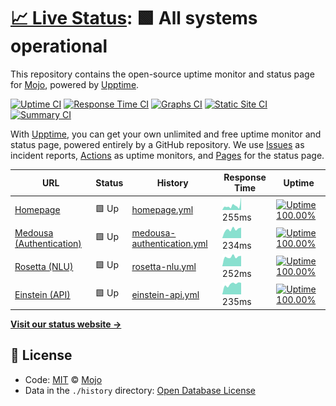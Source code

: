 # [📈 Live Status](https://status.conan-ai.co): <!--live status--> **🟩 All systems operational**

This repository contains the open-source uptime monitor and status page for [Mojo](mojorepo.fun), powered by [Upptime](https://github.com/upptime/upptime).

[![Uptime CI](https://github.com/koj-co/upptime/workflows/Uptime%20CI/badge.svg)](https://github.com/koj-co/upptime/actions?query=workflow%3A%22Uptime+CI%22)
[![Response Time CI](https://github.com/koj-co/upptime/workflows/Response%20Time%20CI/badge.svg)](https://github.com/koj-co/upptime/actions?query=workflow%3A%22Response+Time+CI%22)
[![Graphs CI](https://github.com/koj-co/upptime/workflows/Graphs%20CI/badge.svg)](https://github.com/koj-co/upptime/actions?query=workflow%3A%22Graphs+CI%22)
[![Static Site CI](https://github.com/koj-co/upptime/workflows/Static%20Site%20CI/badge.svg)](https://github.com/koj-co/upptime/actions?query=workflow%3A%22Static+Site+CI%22)
[![Summary CI](https://github.com/koj-co/upptime/workflows/Summary%20CI/badge.svg)](https://github.com/koj-co/upptime/actions?query=workflow%3A%22Summary+CI%22)

With [Upptime](https://upptime.js.org), you can get your own unlimited and free uptime monitor and status page, powered entirely by a GitHub repository. We use [Issues](https://github.com/1MaddieX/conan-status/issues) as incident reports, [Actions](https://github.com/1MaddieX/conan-status/actions) as uptime monitors, and [Pages](https://status.conan-ai.co) for the status page.

<!--start: status pages-->
<!-- This summary is generated by Upptime (https://github.com/upptime/upptime) -->
<!-- Do not edit this manually, your changes will be overwritten -->

| URL                                                         | Status | History                                                                                                                  | Response Time                                                                               | Uptime                                                                                                                                                                                                                                      |
| ----------------------------------------------------------- | ------ | ------------------------------------------------------------------------------------------------------------------------ | ------------------------------------------------------------------------------------------- | ------------------------------------------------------------------------------------------------------------------------------------------------------------------------------------------------------------------------------------------- |
| [Homepage](https://conan-ai.co)                             | 🟩 Up  | [homepage.yml](https://github.com/1MaddieX/conan-status/commits/master/history/homepage.yml)                             | <img alt="Response time graph" src="./graphs/homepage.png" height="20"> 255ms               | [![Uptime 100.00%](https://img.shields.io/endpoint?url=https%3A%2F%2Fraw.githubusercontent.com%2F1MaddieX%2Fconan-status%2Fmaster%2Fapi%2Fhomepage%2Fuptime.json)](https://status.conan-ai.co/history/homepage)                             |
| [Medousa (Authentication)](https://auth.conan-ai.co:32168/) | 🟩 Up  | [medousa-authentication.yml](https://github.com/1MaddieX/conan-status/commits/master/history/medousa-authentication.yml) | <img alt="Response time graph" src="./graphs/medousa-authentication.png" height="20"> 234ms | [![Uptime 100.00%](https://img.shields.io/endpoint?url=https%3A%2F%2Fraw.githubusercontent.com%2F1MaddieX%2Fconan-status%2Fmaster%2Fapi%2Fmedousa-authentication%2Fuptime.json)](https://status.conan-ai.co/history/medousa-authentication) |
| [Rosetta (NLU)](https://nlu.conan-ai.co:32168/)             | 🟩 Up  | [rosetta-nlu.yml](https://github.com/1MaddieX/conan-status/commits/master/history/rosetta-nlu.yml)                       | <img alt="Response time graph" src="./graphs/rosetta-nlu.png" height="20"> 252ms            | [![Uptime 100.00%](https://img.shields.io/endpoint?url=https%3A%2F%2Fraw.githubusercontent.com%2F1MaddieX%2Fconan-status%2Fmaster%2Fapi%2Frosetta-nlu%2Fuptime.json)](https://status.conan-ai.co/history/rosetta-nlu)                       |
| [Einstein (API)](https://api.conan-ai.co:32168/)            | 🟩 Up  | [einstein-api.yml](https://github.com/1MaddieX/conan-status/commits/master/history/einstein-api.yml)                     | <img alt="Response time graph" src="./graphs/einstein-api.png" height="20"> 235ms           | [![Uptime 100.00%](https://img.shields.io/endpoint?url=https%3A%2F%2Fraw.githubusercontent.com%2F1MaddieX%2Fconan-status%2Fmaster%2Fapi%2Feinstein-api%2Fuptime.json)](https://status.conan-ai.co/history/einstein-api)                     |

<!--end: status pages-->

[**Visit our status website →**](https://status.conan-ai.co)

## 📄 License

- Code: [MIT](./LICENSE) © [Mojo](mojorepo.fun)
- Data in the `./history` directory: [Open Database License](https://opendatacommons.org/licenses/odbl/1-0/)
